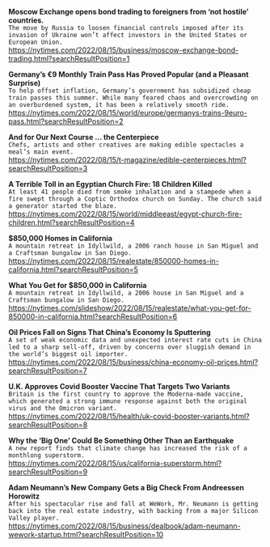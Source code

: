 **Moscow Exchange opens bond trading to foreigners from ‘not hostile’ countries.**\
`The move by Russia to loosen financial controls imposed after its invasion of Ukraine won’t affect investors in the United States or European Union.`\
https://nytimes.com/2022/08/15/business/moscow-exchange-bond-trading.html?searchResultPosition=1

**Germany’s €9 Monthly Train Pass Has Proved Popular (and a Pleasant Surprise)**\
`To help offset inflation, Germany’s government has subsidized cheap train passes this summer. While many feared chaos and overcrowding on an overburdened system, it has been a relatively smooth ride.`\
https://nytimes.com/2022/08/15/world/europe/germanys-trains-9euro-pass.html?searchResultPosition=2

**And for Our Next Course … the Centerpiece**\
`Chefs, artists and other creatives are making edible spectacles a meal’s main event.`\
https://nytimes.com/2022/08/15/t-magazine/edible-centerpieces.html?searchResultPosition=3

**A Terrible Toll in an Egyptian Church Fire: 18 Children Killed**\
`At least 41 people died from smoke inhalation and a stampede when a fire swept through a Coptic Orthodox church on Sunday. The church said a generator started the blaze.`\
https://nytimes.com/2022/08/15/world/middleeast/egypt-church-fire-children.html?searchResultPosition=4

**$850,000 Homes in California**\
`A mountain retreat in Idyllwild, a 2006 ranch house in San Miguel and a Craftsman bungalow in San Diego.`\
https://nytimes.com/2022/08/15/realestate/850000-homes-in-california.html?searchResultPosition=5

**What You Get for $850,000 in California**\
`A mountain retreat in Idyllwild, a 2006 house in San Miguel and a Craftsman bungalow in San Diego.`\
https://nytimes.com/slideshow/2022/08/15/realestate/what-you-get-for-850000-in-california.html?searchResultPosition=6

**Oil Prices Fall on Signs That China’s Economy Is Sputtering**\
`A set of weak economic data and unexpected interest rate cuts in China led to a sharp sell-off, driven by concerns over sluggish demand in the world’s biggest oil importer.`\
https://nytimes.com/2022/08/15/business/china-economy-oil-prices.html?searchResultPosition=7

**U.K. Approves Covid Booster Vaccine That Targets Two Variants**\
`Britain is the first country to approve the Moderna-made vaccine, which generated a strong immune response against both the original virus and the Omicron variant.`\
https://nytimes.com/2022/08/15/health/uk-covid-booster-variants.html?searchResultPosition=8

**Why the ‘Big One’ Could Be Something Other Than an Earthquake**\
`A new report finds that climate change has increased the risk of a monthlong superstorm.`\
https://nytimes.com/2022/08/15/us/california-superstorm.html?searchResultPosition=9

**Adam Neumann’s New Company Gets a Big Check From Andreessen Horowitz**\
`After his spectacular rise and fall at WeWork, Mr. Neumann is getting back into the real estate industry, with backing from a major Silicon Valley player.`\
https://nytimes.com/2022/08/15/business/dealbook/adam-neumann-wework-startup.html?searchResultPosition=10

